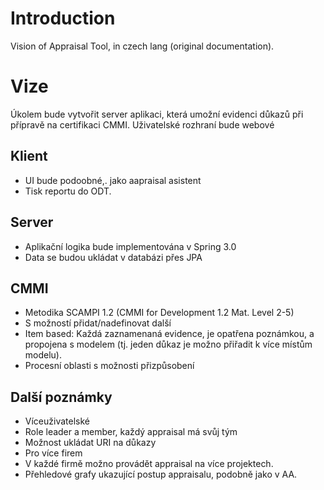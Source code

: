 # Introduction #

Vision of Appraisal Tool, in czech lang (original documentation).

# Vize #

Úkolem bude vytvořit server aplikaci, která umožní evidenci důkazů při přípravě na certifikaci CMMI. Uživatelské rozhraní bude webové

## Klient ##

  * UI bude podoobné,. jako aapraisal asistent
  * Tisk reportu do ODT.

## Server ##

  * Aplikační logika bude implementována v Spring 3.0
  * Data se budou ukládat v databázi přes JPA

## CMMI ##

  * Metodika SCAMPI 1.2 (CMMI for Development 1.2 Mat. Level 2-5)
  * S možností přidat/nadefinovat další
  * Item based: Každá zaznamenaná evidence, je opatřena poznámkou, a propojena s modelem (tj. jeden důkaz je možno přiřadit k více místům modelu).
  * Procesní oblasti s možnosti přizpůsobení

## Další poznámky ##

  * Víceuživatelské
  * Role leader a member, každý appraisal má svůj tým
  * Možnost ukládat URI na důkazy
  * Pro více firem
  * V každé firmě možno provádět appraisal na více projektech.
  * Přehledové grafy ukazující postup appraisalu, podobně jako v AA.